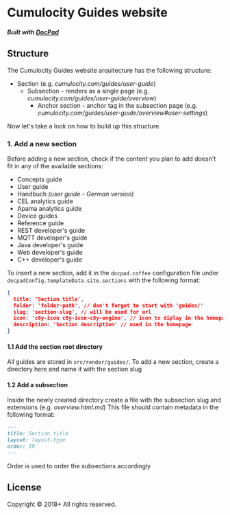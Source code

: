 # Cumulocity Guides website
##### Built with [DocPad](http://docpad.org)


## Structure

The Cumulocity Guides website arquitecture has the following structure:
* Section (e.g. *cumulocity.com/guides/user-guide*)
  * Subsection - renders as a single page (e.g. *cumulocity.com/guides/user-guide/overview*)
    * Anchor section - anchor tag in the subsection page (e.g. *cumulocity.com/guides/user-guide/overview#user-settings*) 



Now let's take a look on how to build up this structure.


### 1. Add a new section
Before adding a new section, check if the content you plan to add doesn't fit in any of the available sections:

* Concepts guide
* User guide
* Handbuch *(user guide - German version)*
* CEL analytics guide
* Apama analytics guide
* Device guides
* Reference guide
* REST developer's guide
* MQTT developer's guide
* Java developer's guide
* Web developer's guide
* C++ developer's guide

To insert a new section, add it in the `docpad.coffee` configuration file under ```docpadConfig.templateData.site.sections``` with the following format:
```json 
{ 
  title: 'Section title', 
  folder: 'folder-path', // don't forget to start with 'guides/'
  slug: 'section-slug', // will be used for url
  icon: 'c8y-icon c8y-icon-c8y-engine', // icon to diplay in the homepage and section selector
  description: 'Section description' // used in the homepage
}
```
#### 1.1 Add the section root directory
All guides are stored in ```src/render/guides/```. To add a new section, create a directory here and name it with the section slug

#### 1.2 Add a subsection
Inside the newly created directory create a file with the subsection slug and extensions (e.g. *overview.html.md*)
This file should contain metadata in the following format:
```markdown
---
title: Section title
layout: layout-type
order: 10
---
```
Order is used to order the subsections accordingly





## License
Copyright &copy; 2018+ All rights reserved.